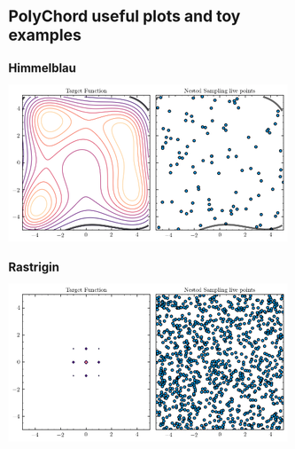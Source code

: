# PolyChord useful plots and toy examples

## Himmelblau

![height:600px](./himmelblau/himmelblau.gif)

## Rastrigin

![height:600px](./rastrigin/rastrigin.gif)